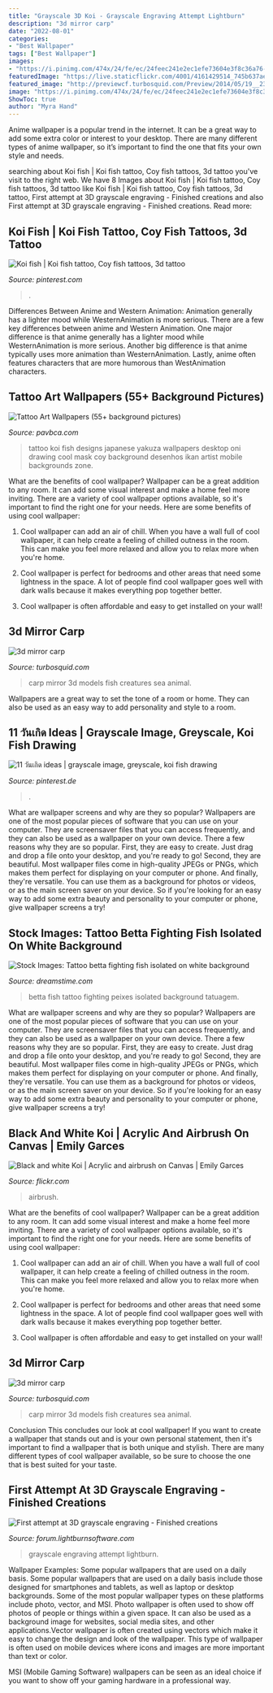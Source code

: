 ```yaml
---
title: "Grayscale 3D Koi - Grayscale Engraving Attempt Lightburn"
description: "3d mirror carp"
date: "2022-08-01"
categories:
- "Best Wallpaper"
tags: ["Best Wallpaper"]
images:
- "https://i.pinimg.com/474x/24/fe/ec/24feec241e2ec1efe73604e3f8c36a76--carp-koi.jpg"
featuredImage: "https://live.staticflickr.com/4001/4161429514_745b637aea_b.jpg"
featured_image: "http://previewcf.turbosquid.com/Preview/2014/05/19__23_24_59/Carp_08.jpgea3c7cf1-8ca1-4a68-a950-aebe1971ae9aLarge.jpg"
image: "https://i.pinimg.com/474x/24/fe/ec/24feec241e2ec1efe73604e3f8c36a76--carp-koi.jpg"
ShowToc: true
author: "Myra Hand"
---
```



Anime wallpaper is a popular trend in the internet. It can be a great way to add some extra color or interest to your desktop. There are many different types of anime wallpaper, so it’s important to find the one that fits your own style and needs.

	

		
searching about Koi fish | Koi fish tattoo, Coy fish tattoos, 3d tattoo you've visit to the right web. We have 8 Images about Koi fish | Koi fish tattoo, Coy fish tattoos, 3d tattoo like Koi fish | Koi fish tattoo, Coy fish tattoos, 3d tattoo, First attempt at 3D grayscale engraving - Finished creations and also First attempt at 3D grayscale engraving - Finished creations. Read more:
		
    
## Koi Fish | Koi Fish Tattoo, Coy Fish Tattoos, 3d Tattoo

<img loading=lazy src="https://i.pinimg.com/474x/02/d2/0a/02d20a3e25ccf3a187c7ac3215a975a1--koi-fish-tattoo-fish-tattoos.jpg" onerror="this.onerror=null;this.src='https://tse1.mm.bing.net/th?id=OIP.onF9uSUPIPvUP5b8B1bSUQAAAA&amp;pid=15.1';" alt="Koi fish | Koi fish tattoo, Coy fish tattoos, 3d tattoo">

_Source: pinterest.com_

>. 

	

Differences Between Anime and Western Animation: Animation generally has a lighter mood while WesternAnimation is more serious.
There are a few key differences between anime and Western Animation. One major difference is that anime generally has a lighter mood while WesternAnimation is more serious. Another big difference is that anime typically uses more animation than WesternAnimation. Lastly, anime often features characters that are more humorous than WestAnimation characters.

    
## Tattoo Art Wallpapers (55+ Background Pictures)

<img loading=lazy src="http://pavbca.com/walldb/original/6/2/9/816917.jpg" onerror="this.onerror=null;this.src='https://tse1.mm.bing.net/th?id=OIP.Y193JFma9kgN2HaAKAYydwHaFj&amp;pid=15.1';" alt="Tattoo Art Wallpapers (55+ background pictures)">

_Source: pavbca.com_

>tattoo koi fish designs japanese yakuza wallpapers desktop oni drawing cool mask coy background desenhos ikan artist mobile backgrounds zone. 

	

What are the benefits of cool wallpaper?
Wallpaper can be a great addition to any room. It can add some visual interest and make a home feel more inviting. There are a variety of cool wallpaper options available, so it's important to find the right one for your needs. Here are some benefits of using cool wallpaper: 
1. Cool wallpaper can add an air of chill. When you have a wall full of cool wallpaper, it can help create a feeling of chilled outness in the room. This can make you feel more relaxed and allow you to relax more when you're home. 

2. Cool wallpaper is perfect for bedrooms and other areas that need some lightness in the space. A lot of people find cool wallpaper goes well with dark walls because it makes everything pop together better. 

3. Cool wallpaper is often affordable and easy to get installed on your wall!

    
## 3d Mirror Carp

<img loading=lazy src="http://previewcf.turbosquid.com/Preview/2014/05/19__23_24_59/Carp_17.jpg0609eccc-4c8f-49c2-ab0d-17a4337769b8Large.jpg" onerror="this.onerror=null;this.src='https://tse3.mm.bing.net/th?id=OIP.PkPdaMsQ4SmjaeglxLmqGAHaHa&amp;pid=15.1';" alt="3d mirror carp">

_Source: turbosquid.com_

>carp mirror 3d models fish creatures sea animal. 

	

Wallpapers are a great way to set the tone of a room or home. They can also be used as an easy way to add personality and style to a room.

    
## 11 วันเกิด Ideas | Grayscale Image, Greyscale, Koi Fish Drawing

<img loading=lazy src="https://i.pinimg.com/474x/24/fe/ec/24feec241e2ec1efe73604e3f8c36a76--carp-koi.jpg" onerror="this.onerror=null;this.src='https://tse2.mm.bing.net/th?id=OIP.jHc_Pmjw05L9YQ3IqNZWsQAAAA&amp;pid=15.1';" alt="11 วันเกิด ideas | grayscale image, greyscale, koi fish drawing">

_Source: pinterest.de_

>. 

	

What are wallpaper screens and why are they so popular?
Wallpapers are one of the most popular pieces of software that you can use on your computer. They are screensaver files that you can access frequently, and they can also be used as a wallpaper on your own device. There a few reasons why they are so popular. First, they are easy to create. Just drag and drop a file onto your desktop, and you're ready to go! Second, they are beautiful. Most wallpaper files come in high-quality JPEGs or PNGs, which makes them perfect for displaying on your computer or phone. And finally, they're versatile. You can use them as a background for photos or videos, or as the main screen saver on your device. So if you're looking for an easy way to add some extra beauty and personality to your computer or phone, give wallpaper screens a try!

    
## Stock Images: Tattoo Betta Fighting Fish Isolated On White Background

<img loading=lazy src="http://thumbs.dreamstime.com/x/tattoo-betta-fighting-fish-isolated-white-background-31974234.jpg" onerror="this.onerror=null;this.src='https://tse3.mm.bing.net/th?id=OIP.Gx0CO-J4e_BCD8MYxvkZswHaJA&amp;pid=15.1';" alt="Stock Images: Tattoo betta fighting fish isolated on white background">

_Source: dreamstime.com_

>betta fish tattoo fighting peixes isolated background tatuagem. 

	

What are wallpaper screens and why are they so popular?
Wallpapers are one of the most popular pieces of software that you can use on your computer. They are screensaver files that you can access frequently, and they can also be used as a wallpaper on your own device. There a few reasons why they are so popular. First, they are easy to create. Just drag and drop a file onto your desktop, and you're ready to go! Second, they are beautiful. Most wallpaper files come in high-quality JPEGs or PNGs, which makes them perfect for displaying on your computer or phone. And finally, they're versatile. You can use them as a background for photos or videos, or as the main screen saver on your device. So if you're looking for an easy way to add some extra beauty and personality to your computer or phone, give wallpaper screens a try!

    
## Black And White Koi | Acrylic And Airbrush On Canvas | Emily Garces

<img loading=lazy src="https://live.staticflickr.com/4001/4161429514_745b637aea_b.jpg" onerror="this.onerror=null;this.src='https://tse4.mm.bing.net/th?id=OIP.O2sYSpMmqftVUeAgkoYepwHaKA&amp;pid=15.1';" alt="Black and white Koi | Acrylic and airbrush on Canvas | Emily Garces">

_Source: flickr.com_

>airbrush. 

	

What are the benefits of cool wallpaper?
Wallpaper can be a great addition to any room. It can add some visual interest and make a home feel more inviting. There are a variety of cool wallpaper options available, so it's important to find the right one for your needs. Here are some benefits of using cool wallpaper: 
1. Cool wallpaper can add an air of chill. When you have a wall full of cool wallpaper, it can help create a feeling of chilled outness in the room. This can make you feel more relaxed and allow you to relax more when you're home. 

2. Cool wallpaper is perfect for bedrooms and other areas that need some lightness in the space. A lot of people find cool wallpaper goes well with dark walls because it makes everything pop together better. 

3. Cool wallpaper is often affordable and easy to get installed on your wall!

    
## 3d Mirror Carp

<img loading=lazy src="http://previewcf.turbosquid.com/Preview/2014/05/19__23_24_59/Carp_08.jpgea3c7cf1-8ca1-4a68-a950-aebe1971ae9aLarge.jpg" onerror="this.onerror=null;this.src='https://tse1.mm.bing.net/th?id=OIP.4GQNWuR4Zdr9ye8ZvrIxcAHaHa&amp;pid=15.1';" alt="3d mirror carp">

_Source: turbosquid.com_

>carp mirror 3d models fish creatures sea animal. 

	

Conclusion
This concludes our look at cool wallpaper! If you want to create a wallpaper that stands out and is your own personal statement, then it's important to find a wallpaper that is both unique and stylish. There are many different types of cool wallpaper available, so be sure to choose the one that is best suited for your taste.

    
## First Attempt At 3D Grayscale Engraving - Finished Creations

<img loading=lazy src="https://forum.lightburnsoftware.com/uploads/default/optimized/2X/b/b3e541fab0b20db680729f5d7d664d43bd31b4c5_2_750x750.jpeg" onerror="this.onerror=null;this.src='https://tse3.mm.bing.net/th?id=OIP.48oHULmYo5kvndtT4BKviwHaHa&amp;pid=15.1';" alt="First attempt at 3D grayscale engraving - Finished creations">

_Source: forum.lightburnsoftware.com_

>grayscale engraving attempt lightburn. 

	

Wallpaper Examples: Some popular wallpapers that are used on a daily basis.
Some popular wallpapers that are used on a daily basis include those designed for smartphones and tablets, as well as laptop or desktop backgrounds. Some of the most popular wallpaper types on these platforms include photo, vector, and MSI. 
Photo wallpaper is often used to show off photos of people or things within a given space. It can also be used as a background image for websites, social media sites, and other applications.Vector wallpaper is often created using vectors which make it easy to change the design and look of the wallpaper. This type of wallpaper is often used on mobile devices where icons and images are more important than text or color. 

MSI (Mobile Gaming Software) wallpapers can be seen as an ideal choice if you want to show off your gaming hardware in a professional way.

